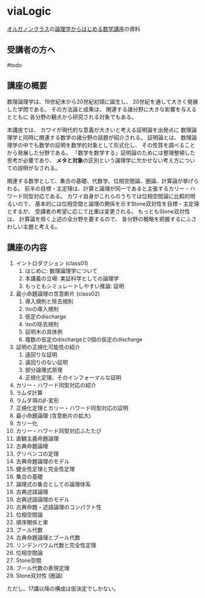 # viaLogic


[オルガノンクラス](http://www.quawai.kyoto/organon/)の[論理学からはじめる数学講座](http://www.quawai.kyoto/memo/?p=20190514130328_viaLogic)の資料

## 受講者の方へ

#todo

## 講座の概要

数理論理学は、19世紀末から20世紀初頭に誕生し、
20世紀を通して大きく発展した学問である。
その方法論と成果は、
関連する諸分野に大きな影響を与えるとともに
各分野の観点から研究される対象でもある。

本講座では、
カワイが現代的な意義が大きいと考える証明論を出発点に
数理論理学と同時に関連する数学の諸分野の話題が紹介される。
証明論とは、
数理論理学の中でも数学の証明を数学的対象として形式化し、
その性質を調べることから発展した分野である。
「数学を数学する」証明論のためには整理整頓した思考が必要であり、
**メタと対象**の区別という論理学に欠かせない考え方についての説明がなされる。

関連する数学として、集合の基礎、代数学、位相空間論、圏論、計算論が挙げられる。
前半の目標・主定理は、計算と論理が同一であると主張するカリー・ハワード同型対応である。
カワイ自身がこれらのうちでは位相空間論に比較的明るいので、
基本的には位相空間と論理の関係を示すStone双対性を目標・主定理とするが、
受講者の希望に応じて比重は変更される。
もっともStone双対性は、
計算論を除く上述の全分野を要するので、
各分野の概略を把握するにふさわしい主題と考える。



## 講座の内容

1. イントロダクション (class01)
	1. はじめに: 数理論理学について
	1. 本講義の立場: 実証科学としての論理学
	1. もっともシミュレートしやすい推論: 証明
1. 最小命題論理の含意断片 (class02)
	1. 導入規則と除去規則
	1. \toの導入規則
	1. 仮定のdischarge
	1. \toの除去規則
	1. 証明木の具体例
	1. 複数の仮定のdischargeと0個の仮定のdischarge
1. 証明の正規化可能性の紹介
	1. 遠回りな証明
	1. 遠回りのない証明
	1. 部分論理式原理
	1. 正規化定理、そのインフォーマルな証明
1. カリー・ハワード同型対応の紹介
1. ラムダ計算
1. ラムダ項の$\beta$-変形
1. 正規化定理とカリー・ハワード同型対応の証明
1. 最小命題論理 (含意断片の拡大) 
1. カリー化
1. カリー・ハワード同型対応ふたたび
1. 直観主義命題論理
1. 古典命題論理
1. グリベンコの定理
1. 古典命題論理のモデル
1. 健全性定理と完全性定理
1. 集合の基礎
1. 論理式の集合としての論理体系
1. 古典述語論理
1. 古典述語論理のモデル
1. 古典命題・述語論理のコンパクト性
1. 位相空間論
1. 順序関係と束
1. ブール代数
1. 古典命題論理とブール代数
1. リンデンバウム代数と完全性定理
1. 位相空間論
1. Stone空間
1. ブール代数の表現定理
1. Stone双対性 (圏論)


ただし、17講以降の構成は仮決定でしかない。
